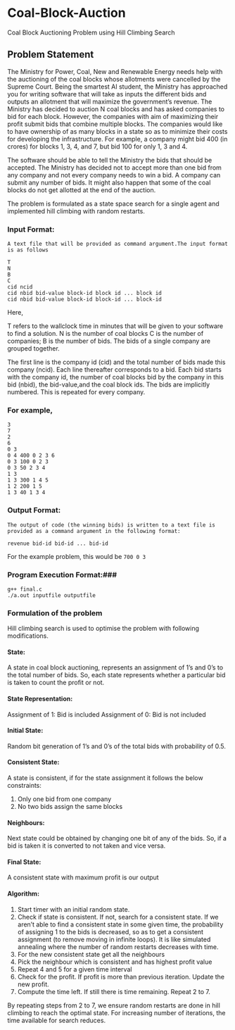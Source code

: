 # Coal-Block-Auction

Coal Block Auctioning Problem using Hill Climbing Search

## Problem Statement

The Ministry for Power, Coal, New and Renewable Energy needs help with the auctioning of the
coal blocks whose allotments were cancelled by the Supreme Court. Being the smartest AI
student, the Ministry has approached you for writing software that will take as inputs the different
bids and outputs an allotment that will maximize the government’s revenue. The Ministry has
decided to auction N coal blocks and has asked companies to bid for each block. However, the
companies with aim of maximizing their profit submit bids that combine multiple blocks. The
companies would like to have ownership of as many blocks in a state so as to minimize their costs
for developing the infrastructure. For example, a company might bid 400 (in crores) for blocks 1,
3, 4, and 7, but bid 100 for only 1, 3 and 4.
	
The software should be able to tell the Ministry the bids that should be accepted. The Ministry has decided
not to accept more than one bid from any company and not every company needs to win a bid. A
company can submit any number of bids. It might also happen that some of the coal blocks do
not get allotted at the end of the auction.

The problem is formulated as a state space search for a single agent and implemented hill climbing
with random restarts.

### Input Format:
    A text file that will be provided as command argument.The input format is as follows
    
    T
    N
    B
    C
    cid ncid
    cid nbid bid-value block-id block id ... block id
    cid nbid bid-value block-id block-id ... block-id

Here,

T refers to the wallclock time in minutes that will be given to your software to find a solution. 
N is the number of coal blocks
C is the number of companies; B is the number of bids. The bids of a single company are grouped together. 

The first line is the company id (cid) and the total number of bids made this company (ncid). Each line thereafter corresponds to a bid. Each bid starts with the company id, the number of coal blocks bid by the company in this bid (nbid), the bid-value,and the coal block ids. The bids are implicitly numbered. This is repeated for every company. 

### For example,
```
3
7
2
6
0 3
0 4 400 0 2 3 6
0 3 100 0 2 3
0 3 50 2 3 4
1 3
1 3 300 1 4 5
1 2 200 1 5
1 3 40 1 3 4
```


### Output Format:
```
The output of code (the winning bids) is written to a text file is provided as a command argument in the following format:

revenue bid-id bid-id ... bid-id
```

For the example problem, this would be
```700 0 3```


### Program Execution Format:###

```
g++ final.c
./a.out inputfile outputfile
```

### Formulation of the problem
Hill climbing search is used to optimise the problem with following modifications. 

#### State:
A state in coal block auctioning, represents an assignment of 1’s and 0’s to the total number of bids. So, each state represents whether a particular bid is taken to count the profit or not.   

#### State Representation:
Assignment of 1: Bid is included
Assignment of 0: Bid is not included 

#### Initial State:
Random bit generation of 1’s and 0’s of the total bids with probability of 0.5. 

#### Consistent State:
A state is consistent, if for the state assignment it follows the below constraints:
1. Only one bid from one company
2. No two bids assign the same blocks

#### Neighbours:
Next state could be obtained by changing one bit of any of the bids. So, if a bid is taken it is converted to not taken and vice versa.

#### Final State:
A consistent state with maximum profit is our output

#### Algorithm:
1. Start timer with an initial random state.
2. Check if state is consistent. If not, search for a consistent state.
If we aren’t able to find a consistent state in some given time, the probability of assigning 1 to the bids is decreased, so as to get a consistent assignment (to remove moving in infinite loops). It is like simulated annealing where the number of random restarts decreases with time.
3. For the new consistent state get all the neighbours 
4. Pick the neighbour which is consistent and has highest profit value
5. Repeat 4 and 5 for a given time interval
6. Check for the profit. If profit is more than previous iteration. Update the new profit.
7. Compute the time left. If still there is time remaining. Repeat 2 to 7.


By repeating steps from 2 to 7, we ensure random restarts are done in hill climbing to reach the optimal state. For increasing number of iterations, the time available for search reduces.
